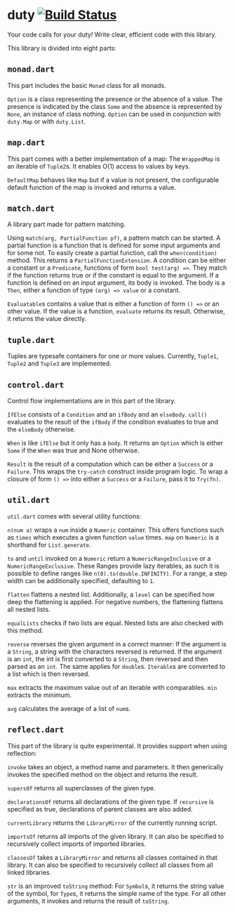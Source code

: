 # duty [![Build Status](https://travis-ci.org/Adracus/duty.svg?branch=master)](https://travis-ci.org/Adracus/duty)
Your code calls for your duty! Write clear, efficient code with this library.

This library is divided into eight parts:

## `monad.dart`

This part includes the basic `Monad` class for all monads.

`Option` is a class representing the presence or the absence of a value.
The presence is indicated by the class `Some` and the absence is represented
by `None`, an instance of class nothing. `Option` can be used in conjunction
with `duty.Map` or with `duty.List`.

## `map.dart`

This part comes with a better implementation of a map: The `WrappedMap` is an
iterable of `Tuple2`s. It enables O(1) access to values by keys.

`DefaultMap` behaves like `Map` but if a value is not present, the configurable
default function of the map is invoked and returns a value.

## `match.dart`

A library part made for pattern matching.

Using `match(arg, PartialFunction pf)`, a pattern match can be started.
A partial function is a function that is defined for some input arguments
and for some not. To easily create a partial function, call the
`when(condition)` method. This returns a `PartialFunctionExtension`.
A condition can be either a constant or a `Predicate`, functions of form
`bool test(arg) =>`. They match if the function returns true or if the
constant is equal to the argument.
If a function is defined on an input argument, its body is invoked. The
body is a `Then`, either a function of type `(arg) => value` or a constant.

`Evaluatable`s contains a value that is either a function of form `() =>` or
an other value. If the value is a function, `evaluate` returns its result.
Otherwise, it returns the value directly.

## `tuple.dart`

Tuples are typesafe containers for one or more values. Currently,
`Tuple1`, `Tuple2` and `Tuple3` are implemented.

## `control.dart`

Control flow implementations are in this part of the library.

`IfElse` consists of a `Condition` and an `ifBody` and an `elseBody`.
`call()` evaluates to the result of the `ifBody` if the condition evaluates
to true and the `elseBody` otherwise.

`When` is like `ifElse` but it only has a `body`. It returns an `Option`
which is either `Some` if the `When` was true and None otherwise.

`Result` is the result of a computation which can be either a `Success`
or a `Failure`. This wraps the `try-catch` construct inside program logic.
To wrap a closure of form `() =>` into either a `Success` or a `Failure`,
pass it to `Try(fn)`.

## `util.dart`

`util.dart` comes with several utility functions:

`n(num a)` wraps a `num` inside a `Numeric` container. This offers
functions such as `times` which executes a given function `value` times.
`map` on `Numeric` is a shorthand for `List.generate`.

`to` and `until` invoked on a `Numeric` return a `NumericRangeInclusive`
or a `NumericRangeExclusive`. These Ranges provide lazy iterables, as such
it is possible to define ranges like `n(0).to(double.INFINITY)`. For a range,
a step width can be additionally specified, defaulting to `1`.

`flatten` flattens a nested list. Additionally, a `level` can be specified
how deep the flattening is applied. For negative numbers, the flattening
flattens all nested lists.

`equalLists` checks if two lists are equal. Nested lists are also checked
with this method.

`reverse` reverses the given argument in a correct manner:
If the argument is a `String`, a string with the characters reversed is returned.
If the argument is an `int`, the int is first converted to a `String`,
then reversed and then parsed as an `int`. The same applies for `double`s.
`Iterable`s are converted to a list which is then reversed.

`max` extracts the maximum value out of an iterable with comparables.
`min` extracts the minimum.

`avg` calculates the average of a list of `num`s.

## `reflect.dart`

This part of the library is quite experimental. It provides support when using
reflection:

`invoke` takes an object, a method name and parameters. It then generically invokes
the specified method on the object and returns the result.

`supersOf` returns all superclasses of the given type.

`declarationsOf` returns all declarations of the given type. If `recursive` is
specified as true, declarations of parent classes are also added.

`currentLibrary` returns the `LibraryMirror` of the currently running script.

`importsOf` returns all imports of the given library. It can also be specified
to recursively collect imports of imported libraries.

`classesOf` takes a `LibraryMirror` and returns all classes contained in that
library. It can also be specified to recursively collect all classes from all
linked libraries.

`str` is an improved `toString` method: For `Symbol`s, it returns the string
value of the symbol, for `Type`s, it returns the simple name of the type. For
all other arguments, it invokes and returns the result of `toString`.
